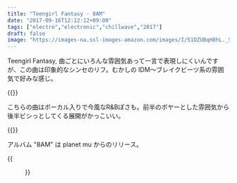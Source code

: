 ```yaml
---
title: "Teengirl Fantasy - 8AM"
date: "2017-09-16T12:12:12+09:00"
tags: ["electro","electronic","chillwave","2017"]
draft: false
image: "https://images-na.ssl-images-amazon.com/images/I/51DZUBqH8hL._SS500.jpg"
---
```


Teengirl Fantasy, 曲ごとにいろんな雰囲気あって一言で表現しにくいんですが、この曲は印象的なシンセのリフ。むかしの IDM〜ブレイクビーツ系の雰囲気で好みな感じ。

{{<youtube src="IpEgB0I3o0A" title="Teengirl Fantasy - Star-rise">}}

こちらの曲はボーカル入りで今風なR&Bぽさも。前半のボヤーとした雰囲気から後半ビシっとしてくる展開がかっこいい。

{{<youtube src="bHBDW4USvb8" title="Teengirl Fantasy ft. Khalif Jones - Seeds">}}

アルバム "8AM" は planet mu からのリリース。

{{<figure src="https://images-na.ssl-images-amazon.com/images/I/51DZUBqH8hL._SS500.jpg">}}
